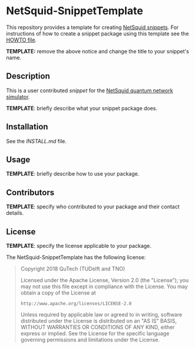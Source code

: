 NetSquid-SnippetTemplate
========================

This repository provides a template for creating [NetSquid snippets](https://netsquid.org/snippets).
For instructions of how to create a snippet package using this template see the [HOWTO file](HOWTO-SnippetTemplate.md).

**TEMPLATE:** remove the above notice and change the title to your snippet's name.

Description
-----------

This is a user contributed _snippet_ for the [NetSquid quantum network simulator](https://netsquid.org).

**TEMPLATE**: briefly describe what your snippet package does.

Installation
------------

See the _INSTALL.md_ file.

Usage
-----

**TEMPLATE**: briefly describe how to use your package.

Contributors
------------

**TEMPLATE**: specify who contributed to your package and their contact details.

License
-------

**TEMPLATE**: specify the license applicable to your package.

The NetSquid-SnippetTemplate has the following license:

> Copyright 2018 QuTech (TUDelft and TNO)
> 
>   Licensed under the Apache License, Version 2.0 (the "License");
>   you may not use this file except in compliance with the License.
>   You may obtain a copy of the License at
> 
>     http://www.apache.org/licenses/LICENSE-2.0
> 
>   Unless required by applicable law or agreed to in writing, software
>   distributed under the License is distributed on an "AS IS" BASIS,
>   WITHOUT WARRANTIES OR CONDITIONS OF ANY KIND, either express or implied.
>   See the License for the specific language governing permissions and
>   limitations under the License.
